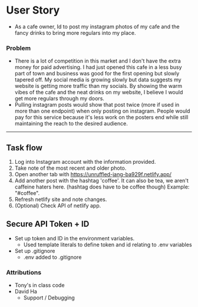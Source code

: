 # User Story
- As a cafe owner, Id to post my instagram photos of my cafe and the fancy drinks to bring more regulars into my place.
### Problem
- There is a lot of competition in this market and I don't have the extra money for paid advertising. I had just opened this cafe in a less busy part of town and business was good for the first opening but slowly tapered off. My social media is growing slowly but data suggests my website is getting more traffic than my socials. By showing the warm vibes of the cafe and the neat drinks on my website, I believe I would get more regulars through my doors.
- Pulling instagram posts would show that post twice (more if used in more than one endpoint) when only posting on instagram. People would pay for this service because it's less work on the posters end while still maintaining the reach to the desired audience.
---
## Task flow 
1. Log into Instagram account with the information provided.
2. Take  note of the most recent and older photo.
3. Open another tab with https://unruffled-jang-ba929f.netlify.app/
4. Add another post with the hashtag 'coffee'. It can also be tea, we aren't caffeine haters here. (hashtag does have to be coffee though) Example: "#coffee".
5. Refresh netlify site and note changes.
6. (Optional) Check API of netlify app.

## Secure API Token + ID
- Set up token and ID in the environment variables.
  - Used template literals to define token and id relating to .env variables
- Set up .gitignore
  - .env added to .gitignore

### Attributions
- Tony's in class code
- David Ha
  - Support / Debugging